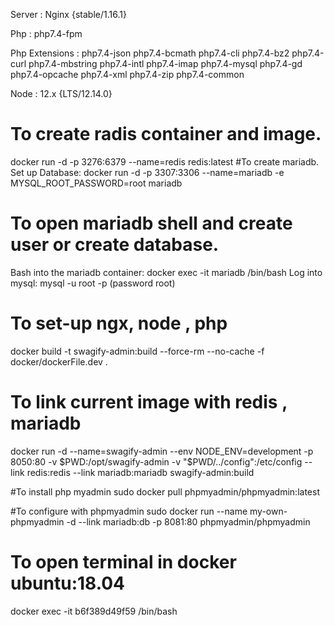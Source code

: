 Server :  Nginx {stable/1.16.1}

Php : php7.4-fpm

Php Extensions :
    php7.4-json
    php7.4-bcmath
    php7.4-cli
    php7.4-bz2
    php7.4-curl
    php7.4-mbstring
    php7.4-intl
    php7.4-imap
    php7.4-mysql
    php7.4-gd
    php7.4-opcache
    php7.4-xml
    php7.4-zip
    php7.4-common


Node : 12.x {LTS/12.14.0}

# To create radis container and image.
docker run -d -p 3276:6379  --name=redis redis:latest
#To create mariadb. 
Set up Database: docker run -d -p 3307:3306 --name=mariadb -e MYSQL_ROOT_PASSWORD=root mariadb
# To open mariadb shell and create user or create database.
Bash into the mariadb container: docker exec -it mariadb /bin/bash
Log into mysql: mysql -u root -p (password root)

# To set-up  ngx, node , php 
docker build -t swagify-admin:build --force-rm --no-cache -f docker/dockerFile.dev .

# To link current image  with redis , mariadb
docker run -d --name=swagify-admin --env NODE_ENV=development -p 8050:80 -v $PWD:/opt/swagify-admin -v "$PWD/../config":/etc/config --link redis:redis --link mariadb:mariadb swagify-admin:build

#To install php myadmin
sudo docker pull phpmyadmin/phpmyadmin:latest

#To configure with phpmyadmin
sudo docker run --name my-own-phpmyadmin -d --link mariadb:db -p 8081:80 phpmyadmin/phpmyadmin

# To open terminal in docker ubuntu:18.04
docker exec -it b6f389d49f59   /bin/bash











